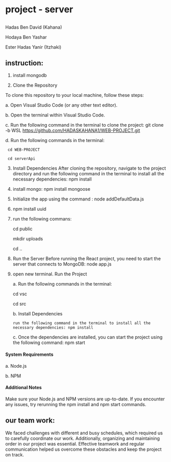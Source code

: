 # project - server
##
Hadas Ben David (Kahana)

Hodaya Ben Yashar

Ester Hadas Yanir (Itzhaki)

## instruction:
1. install mongodb
  
2. Clone the Repository

To clone this repository to your local machine, follow these steps:

 a. Open Visual Studio Code (or any other text editor).

 b. Open the terminal within Visual Studio Code.

 c. Run the following command in the terminal to clone the project: git clone -b WSL https://github.com/HADASKAHANA1/WEB-PROJECT.git


 d. Run the following commands in the terminal: 

     cd WEB-PROJECT
     
     cd serverApi


3. Install Dependencies
After cloning the repository, navigate to the project directory and run the following command in the terminal to install all the necessary dependencies: npm install

4. install mongo: npm install mongoose

5. Initialize the app using the command : node addDefaultData.js

6. npm install uuid

7. run the following commans:
   
   cd public
   
   mkdir uploads
   
   cd ..
   

9. Run the Server
Before running the React project, you need to start the server that connects to MongoDB: node app.js

10. open new terminal. Run the Project

    a. Run the following commands in the terminal: 
     
     cd vsc

     cd src

    b. Install Dependencies
    
        run the following command in the terminal to install all the necessary dependencies: npm install

    c. Once the dependencies are installed, you can start the project using the following command: npm start
    

#### System Requirements
 a. Node.js

 b. NPM

#### Additional Notes
Make sure your Node.js and NPM versions are up-to-date.
If you encounter any issues, try rerunning the npm install and npm start commands.


## our team work:
We faced challenges with different and busy schedules, which required us to carefully coordinate our work.
Additionally, organizing and maintaining order in our project was essential.
Effective teamwork and regular communication helped us overcome these obstacles and keep the project on track.




